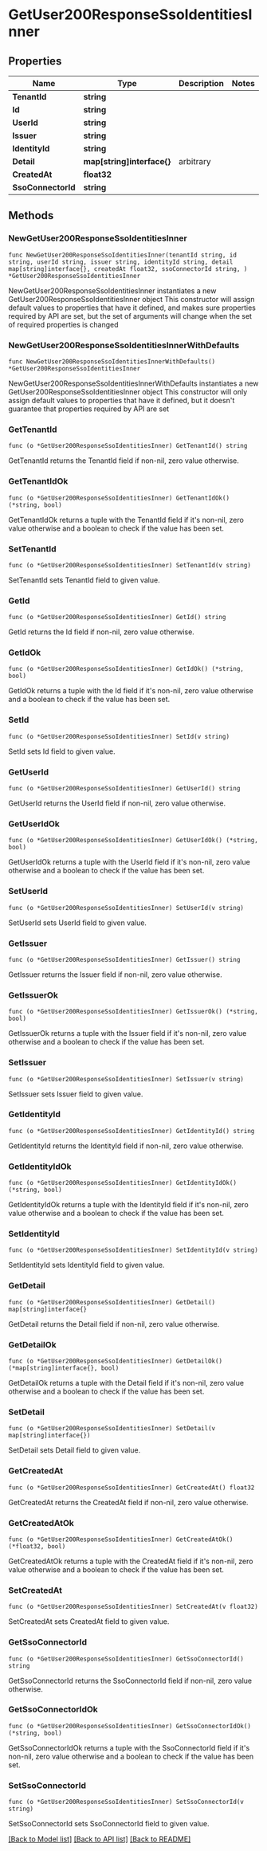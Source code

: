 # GetUser200ResponseSsoIdentitiesInner

## Properties

Name | Type | Description | Notes
------------ | ------------- | ------------- | -------------
**TenantId** | **string** |  | 
**Id** | **string** |  | 
**UserId** | **string** |  | 
**Issuer** | **string** |  | 
**IdentityId** | **string** |  | 
**Detail** | **map[string]interface{}** | arbitrary | 
**CreatedAt** | **float32** |  | 
**SsoConnectorId** | **string** |  | 

## Methods

### NewGetUser200ResponseSsoIdentitiesInner

`func NewGetUser200ResponseSsoIdentitiesInner(tenantId string, id string, userId string, issuer string, identityId string, detail map[string]interface{}, createdAt float32, ssoConnectorId string, ) *GetUser200ResponseSsoIdentitiesInner`

NewGetUser200ResponseSsoIdentitiesInner instantiates a new GetUser200ResponseSsoIdentitiesInner object
This constructor will assign default values to properties that have it defined,
and makes sure properties required by API are set, but the set of arguments
will change when the set of required properties is changed

### NewGetUser200ResponseSsoIdentitiesInnerWithDefaults

`func NewGetUser200ResponseSsoIdentitiesInnerWithDefaults() *GetUser200ResponseSsoIdentitiesInner`

NewGetUser200ResponseSsoIdentitiesInnerWithDefaults instantiates a new GetUser200ResponseSsoIdentitiesInner object
This constructor will only assign default values to properties that have it defined,
but it doesn't guarantee that properties required by API are set

### GetTenantId

`func (o *GetUser200ResponseSsoIdentitiesInner) GetTenantId() string`

GetTenantId returns the TenantId field if non-nil, zero value otherwise.

### GetTenantIdOk

`func (o *GetUser200ResponseSsoIdentitiesInner) GetTenantIdOk() (*string, bool)`

GetTenantIdOk returns a tuple with the TenantId field if it's non-nil, zero value otherwise
and a boolean to check if the value has been set.

### SetTenantId

`func (o *GetUser200ResponseSsoIdentitiesInner) SetTenantId(v string)`

SetTenantId sets TenantId field to given value.


### GetId

`func (o *GetUser200ResponseSsoIdentitiesInner) GetId() string`

GetId returns the Id field if non-nil, zero value otherwise.

### GetIdOk

`func (o *GetUser200ResponseSsoIdentitiesInner) GetIdOk() (*string, bool)`

GetIdOk returns a tuple with the Id field if it's non-nil, zero value otherwise
and a boolean to check if the value has been set.

### SetId

`func (o *GetUser200ResponseSsoIdentitiesInner) SetId(v string)`

SetId sets Id field to given value.


### GetUserId

`func (o *GetUser200ResponseSsoIdentitiesInner) GetUserId() string`

GetUserId returns the UserId field if non-nil, zero value otherwise.

### GetUserIdOk

`func (o *GetUser200ResponseSsoIdentitiesInner) GetUserIdOk() (*string, bool)`

GetUserIdOk returns a tuple with the UserId field if it's non-nil, zero value otherwise
and a boolean to check if the value has been set.

### SetUserId

`func (o *GetUser200ResponseSsoIdentitiesInner) SetUserId(v string)`

SetUserId sets UserId field to given value.


### GetIssuer

`func (o *GetUser200ResponseSsoIdentitiesInner) GetIssuer() string`

GetIssuer returns the Issuer field if non-nil, zero value otherwise.

### GetIssuerOk

`func (o *GetUser200ResponseSsoIdentitiesInner) GetIssuerOk() (*string, bool)`

GetIssuerOk returns a tuple with the Issuer field if it's non-nil, zero value otherwise
and a boolean to check if the value has been set.

### SetIssuer

`func (o *GetUser200ResponseSsoIdentitiesInner) SetIssuer(v string)`

SetIssuer sets Issuer field to given value.


### GetIdentityId

`func (o *GetUser200ResponseSsoIdentitiesInner) GetIdentityId() string`

GetIdentityId returns the IdentityId field if non-nil, zero value otherwise.

### GetIdentityIdOk

`func (o *GetUser200ResponseSsoIdentitiesInner) GetIdentityIdOk() (*string, bool)`

GetIdentityIdOk returns a tuple with the IdentityId field if it's non-nil, zero value otherwise
and a boolean to check if the value has been set.

### SetIdentityId

`func (o *GetUser200ResponseSsoIdentitiesInner) SetIdentityId(v string)`

SetIdentityId sets IdentityId field to given value.


### GetDetail

`func (o *GetUser200ResponseSsoIdentitiesInner) GetDetail() map[string]interface{}`

GetDetail returns the Detail field if non-nil, zero value otherwise.

### GetDetailOk

`func (o *GetUser200ResponseSsoIdentitiesInner) GetDetailOk() (*map[string]interface{}, bool)`

GetDetailOk returns a tuple with the Detail field if it's non-nil, zero value otherwise
and a boolean to check if the value has been set.

### SetDetail

`func (o *GetUser200ResponseSsoIdentitiesInner) SetDetail(v map[string]interface{})`

SetDetail sets Detail field to given value.


### GetCreatedAt

`func (o *GetUser200ResponseSsoIdentitiesInner) GetCreatedAt() float32`

GetCreatedAt returns the CreatedAt field if non-nil, zero value otherwise.

### GetCreatedAtOk

`func (o *GetUser200ResponseSsoIdentitiesInner) GetCreatedAtOk() (*float32, bool)`

GetCreatedAtOk returns a tuple with the CreatedAt field if it's non-nil, zero value otherwise
and a boolean to check if the value has been set.

### SetCreatedAt

`func (o *GetUser200ResponseSsoIdentitiesInner) SetCreatedAt(v float32)`

SetCreatedAt sets CreatedAt field to given value.


### GetSsoConnectorId

`func (o *GetUser200ResponseSsoIdentitiesInner) GetSsoConnectorId() string`

GetSsoConnectorId returns the SsoConnectorId field if non-nil, zero value otherwise.

### GetSsoConnectorIdOk

`func (o *GetUser200ResponseSsoIdentitiesInner) GetSsoConnectorIdOk() (*string, bool)`

GetSsoConnectorIdOk returns a tuple with the SsoConnectorId field if it's non-nil, zero value otherwise
and a boolean to check if the value has been set.

### SetSsoConnectorId

`func (o *GetUser200ResponseSsoIdentitiesInner) SetSsoConnectorId(v string)`

SetSsoConnectorId sets SsoConnectorId field to given value.



[[Back to Model list]](../README.md#documentation-for-models) [[Back to API list]](../README.md#documentation-for-api-endpoints) [[Back to README]](../README.md)



